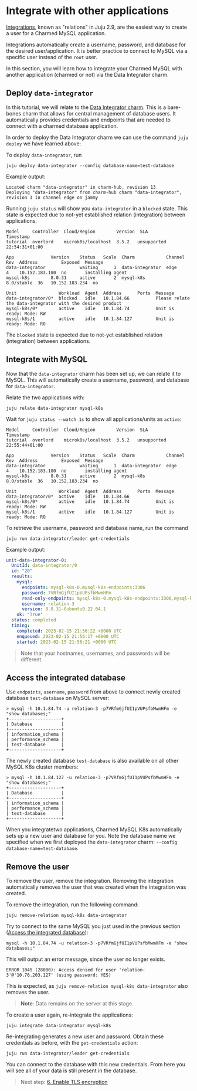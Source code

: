 # Integrate with other applications

[Integrations](https://documentation.ubuntu.com/juju/3.6/reference/relation/), known as "relations" in Juju 2.9, are the easiest way to create a user for a Charmed MySQL application. 

Integrations automatically create a username, password, and database for the desired user/application. It is better practice to connect to MySQL via a specific user instead of the `root` user.

In this section, you will learn how to integrate your Charmed MySQL with another application (charmed or not) via the Data Integrator charm. 

## Deploy `data-integrator`

In this tutorial, we will relate to the [Data Integrator charm](https://charmhub.io/data-integrator). This is a bare-bones charm that allows for central management of database users. It automatically provides credentials and endpoints that are needed to connect with a charmed database application.

 In order to deploy the Data Integrator charm we can use the command `juju deploy` we have learned above:

To deploy `data-integrator`, run

```shell
juju deploy data-integrator --config database-name=test-database
```

Example output:
```shell
Located charm "data-integrator" in charm-hub, revision 13
Deploying "data-integrator" from charm-hub charm "data-integrator", revision 3 in channel edge on jammy
```

Running `juju status` will show you `data-integrator` in a `blocked` state. This state is expected due to not-yet established relation (integration) between applications.
```shell
Model     Controller  Cloud/Region        Version  SLA          Timestamp
tutorial  overlord    microk8s/localhost  3.5.2   unsupported  22:54:31+01:00

App              Version    Status   Scale  Charm            Channel     Rev  Address         Exposed  Message
data-integrator             waiting      1  data-integrator  edge        4    10.152.183.180  no       installing agent
mysql-k8s        8.0.31     active       2  mysql-k8s        8.0/stable  36   10.152.183.234  no       

Unit                Workload  Agent  Address      Ports  Message
data-integrator/0*  blocked   idle   10.1.84.66          Please relate the data-integrator with the desired product
mysql-k8s/0*        active    idle   10.1.84.74          Unit is ready: Mode: RW
mysql-k8s/1         active    idle   10.1.84.127         Unit is ready: Mode: RO
```
The `blocked` state is expected due to not-yet established relation (integration) between applications.

## Integrate with MySQL

Now that the `data-integrator` charm has been set up, we can relate it to MySQL. This will automatically create a username, password, and database for `data-integrator`.

Relate the two applications with:
```shell
juju relate data-integrator mysql-k8s
```

Wait for `juju status --watch 1s` to show all applications/units as `active`:
```shell
Model     Controller  Cloud/Region        Version  SLA          Timestamp
tutorial  overlord    microk8s/localhost  3.5.2   unsupported  22:55:44+01:00

App              Version    Status   Scale  Charm            Channel     Rev  Address         Exposed  Message
data-integrator             waiting      1  data-integrator  edge        4    10.152.183.180  no       installing agent
mysql-k8s        8.0.31     active       2  mysql-k8s        8.0/stable  36   10.152.183.234  no       

Unit                Workload  Agent  Address      Ports  Message
data-integrator/0*  active    idle   10.1.84.66          
mysql-k8s/0*        active    idle   10.1.84.74          Unit is ready: Mode: RW
mysql-k8s/1         active    idle   10.1.84.127         Unit is ready: Mode: RO
```

To retrieve the username, password and database name, run the command
```shell
juju run data-integrator/leader get-credentials
```

Example output:
```yaml
unit-data-integrator-0:
  UnitId: data-integrator/0
  id: "20"
  results:
    mysql:
      endpoints: mysql-k8s-0.mysql-k8s-endpoints:3306
      password: 7VRfmGjfUI1pVUPsfbMwmHFm
      read-only-endpoints: mysql-k8s-0.mysql-k8s-endpoints:3306,mysql-k8s-1.mysql-k8s-endpoints:3306
      username: relation-3
      version: 8.0.31-0ubuntu0.22.04.1
    ok: "True"
  status: completed
  timing:
    completed: 2023-02-15 21:56:22 +0000 UTC
    enqueued: 2023-02-15 21:56:17 +0000 UTC
    started: 2023-02-15 21:56:21 +0000 UTC
```
> Note that your hostnames, usernames, and passwords will be different.

## Access the integrated database

Use `endpoints`, `username`, `password` from above to connect newly created database `test-database` on MySQL server:
```shell
> mysql -h 10.1.84.74 -u relation-3 -p7VRfmGjfUI1pVUPsfbMwmHFm -e "show databases;"
+--------------------+
| Database           |
+--------------------+
| information_schema |
| performance_schema |
| test-database      |
+--------------------+

```

The newly created database `test-database` is also available on all other MySQL K8s cluster members:
```shell
> mysql -h 10.1.84.127 -u relation-3 -p7VRfmGjfUI1pVUPsfbMwmHFm -e "show databases;"
+--------------------+
| Database           |
+--------------------+
| information_schema |
| performance_schema |
| test-database      |
+--------------------+
```

When you integratetwo applications, Charmed MySQL K8s automatically sets up a new user and database for you. Note the database name we specified when we first deployed the `data-integrator` charm: `--config database-name=test-database`.

## Remove the user
To remove the user, remove the integration. Removing the integration automatically removes the user that was created when the integration was created. 

To remove the integration, run the following command:
```shell
juju remove-relation mysql-k8s data-integrator
```

Try to connect to the same MySQL you just used in the previous section ([Access the integrated database](#access-the-integrated-database)):
```shell
mysql -h 10.1.84.74 -u relation-3 -p7VRfmGjfUI1pVUPsfbMwmHFm -e "show databases;"
```

This will output an error message, since the user no longer exists.
```shell
ERROR 1045 (28000): Access denied for user 'relation-3'@'10.76.203.127' (using password: YES)
``` 
This is expected, as `juju remove-relation mysql-k8s data-integrator` also removes the user.

> **Note**: Data remains on the server at this stage.

To create a user again, re-integrate the applications:
```shell
juju integrate data-integrator mysql-k8s
```

Re-integrating generates a new user and password. Obtain these credentials as before, with the `get-credentials` action:
```shell
juju run data-integrator/leader get-credentials
```

You can connect to the database with this new credentials. From here you will see all of your data is still present in the database.

> Next step: [6. Enable TLS encryption](/tutorial/6-enable-tls-encryption)


